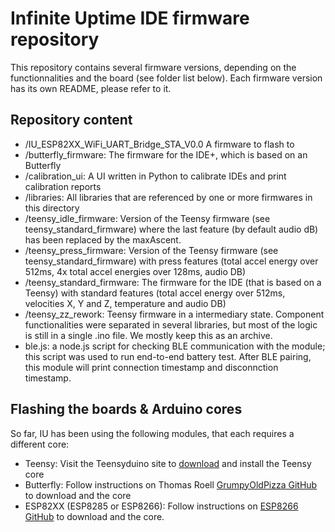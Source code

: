# Infinite Uptime IDE firmware repository #

This repository contains several firmware versions, depending on the functionnalities and the board (see folder list below).
Each firmware version has its own README, please refer to it.


## Repository content ##
* /IU_ESP82XX_WiFi_UART_Bridge_STA_V0.0
  A firmware to flash to
* /butterfly_firmware: The firmware for the IDE+, which is based on an Butterfly
* /calibration_ui: A UI written in Python to calibrate IDEs and print calibration reports
* /libraries: All libraries that are referenced by one or more firmwares in this directory
* /teensy_idle_firmware: Version of the Teensy firmware (see teensy_standard_firmware) where the last feature (by default audio dB) has been replaced by the maxAscent.
* /teensy_press_firmware: Version of the Teensy firmware (see teensy_standard_firmware) with press features (total accel energy over 512ms, 4x total accel energies over 128ms, audio DB)
* /teensy_standard_firmware: The firmware for the IDE (that is based on a Teensy) with standard features (total accel energy over 512ms, velocities X, Y and Z, temperature and audio DB)
* /teensy_zz_rework: Teensy firmware in a intermediary state. Component functionalities were separated in several libraries, but most of the logic is still in a single .ino file. We mostly keep this as an archive.
* ble.js: a node.js script for checking BLE communication with the module; this script was used to run end-to-end battery test. After BLE pairing, this module will print connection timestamp and disconnction timestamp.


## Flashing the boards & Arduino cores ##
So far, IU has been using the following modules, that each requires a different core:
* Teensy: Visit the Teensyduino site to [download](https://www.pjrc.com/teensy/td_download.html) and install the Teensy core
* Butterfly: Follow instructions on Thomas Roell [GrumpyOldPizza GitHub](https://github.com/GrumpyOldPizza/arduino-STM32L4) to download and the core
* ESP82XX (ESP8285 or ESP8266): Follow instructions on [ESP8266 GitHub](https://github.com/esp8266/Arduino) to download and the core.